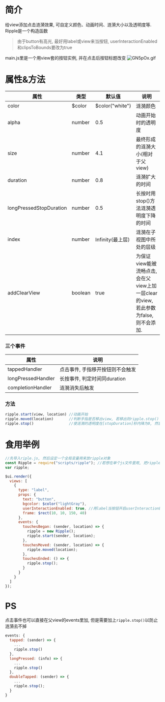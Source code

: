 # 简介

给view添加点击涟漪效果, 可自定义颜色、动画时间、涟漪大小以及透明度等. Ripple是一个构造函数

>由于button有高光, 最好用label或view来当按钮, userInteractionEnabled和clipsToBounds要改为true

main.js里是一个用view套的按钮实例, 并在点击后按钮标题改变
![GN5pOx.gif](https://s1.ax1x.com/2020/04/03/GN5pOx.gif)

# 属性&方法

属性 | 类型 | 默认值 | 说明
---|---|---|---
color | $color | $color("white") | 涟漪颜色
alpha | number | 0.5 | 动画开始时的透明度
size | number | 4.1 | 最终形成的涟漪大小(相对于父view)
duration | number | 0.8 | 涟漪扩大的时间
longPressedStopDuration | number | 0.5 | 长按时用stop()方法涟漪透明度下降的时间
index | number | Infinity(最上层) | 涟漪在子视图中所处的层级
addClearView | boolean | true | 为保证view能被流畅点击, 会在父view上加一层clear的view, 若此参数为false, 则不会添加.

### 三个事件

属性 | 说明
---|---
tappedHandler | 点击事件, 手指移开按钮则不会触发
longPressedHandler | 长按事件, 判定时间同duration
completionHandler |涟漪消失后触发

### 方法

```js
ripple.start(view, location) //动画开始
ripple.moved(location)       //判断手指是否移出view, 若移出则ripple.stop()
ripple.stop()                //使涟漪的透明度在[stopDuration]秒内降为0, 然后移除
```

# 食用举例

```js
//先导入riple.js, 然后设定一个全局变量用来放ripple对象
const Ripple = require("scripts/ripple"); //若想在单个js文件里用, 把ripple.js除最后一行复制进你的脚本就行, 这一行就不用了
var ripple;

$ui.render({
  views: [
    {
      type: "label",
      props: {
        text: "button",
        bgcolor: $color("lightGray"),
        userInteractionEnabled: true, //用label当按钮开启userInteractionEnabled
        frame: $rect(10, 10, 150, 40)
      },
      events: {
        touchesBegan: (sender, location) => {
          ripple = new Ripple();
          ripple.start(sender, location);
        },
        touchesMoved: (sender, location) => {
          ripple.moved(location);
        },
        touchesEnded: () => {
          ripple.stop();
        }
      }
    }
  ]
});
```

# PS

点击事件也可以直接在父view的events里加, 但是需要加上`ripple.stop()`以防止涟漪去不掉

```js
events: {
  tapped: (sender) => {
    ...
    ripple.stop()
  },
  longPressed: (info) => {
    ...
    ripple.stop()
  },
  doubleTapped: (sender) => {
    ...
    ripple.stop();
  }
}
```
